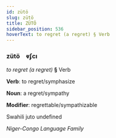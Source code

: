 ```yaml
---
id: zütö
slug: zütö
title: ZÜTÖ
sidebar_position: 536
hoverText: to regret (a regret) § Verb
---
```


### zütö&emsp;<span kind="abugida">ⱴʄcı</span>

*to regret (a regret)* **§** Verb

**Verb**: to regret/symphasize

**Noun**: a regret/sympathy

**Modifier**: regrettable/sympathizable

Swahili juto undefined

*Niger-Congo Language Family*